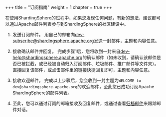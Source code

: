 +++
title = "订阅指南"
weight = 1
chapter = true
+++

在使用ShardingSphere的过程中，如果您发现任何问题，有新的想法、建议都可以通过Apache邮件列表参与到ShardingSphere的社区建设中。

1. 发送订阅邮件。
用自己的邮箱向[dev-subscribe@shardingsphere.apache.org](mailto:dev-subscribe@shardingsphere.apache.org)发送一封邮件，主题和内容任意。

1. 接收确认邮件并回复。
完成步骤1后，您将收到一封来自[dev-help@shardingsphere.apache.org](mailto:dev-help@shardingsphere.apache.org)的确认邮件（如未收到，请确认该邮件是否已被拦截，或已经被自动归入订阅邮件、垃圾邮件、推广邮件等文件夹）。直接回复该邮件，或点击邮件里的链接快捷回复即可，主题和内容任意。
 
1. 接收欢迎邮件。
完成以上步骤后，您会收到一封主题为`WELCOME to dev@shardingsphere.apache.org`的欢迎邮件，至此您已成功订阅Apache ShardingSphere的邮件列表。

1. 至此，您可以通过订阅的邮箱接收及回复邮件，或通过查看[归档邮件](https://lists.apache.org/list.html?dev@shardingsphere.apache.org)来跟踪邮件对话。
